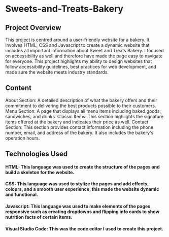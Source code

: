 # Sweets-and-Treats-Bakery
## Project Overview ##
This project is centred around a user-friendly website for a bakery. It involves HTML, CSS and Javascript to create a dynamic website that includes all important information about Sweet and Treats Bakery. I focused on accessibility as well and therefore have made the page easy to navigate for everyone. This project highlights my ability to design websites that follow accessibility guidelines, best practices for web development, and made sure the website meets industry standards.

## Content ##
About Section: A detailed description of what the bakery offers and their commitment to delivering the best products possible to their customers.
Menu Section: A page that displays all menu items including baked goods, sandwiches, and drinks.
Classic Items: This section highlights the signature items offered at the bakery and indicates their price as well.
Contact Section: This section provides contact information including the phone number, email, and address of the bakery. It also includes the bakery's operation hours.


## Technologies Used ##
#### HTML: This language was used to create the structure of the pages and build a skeleton for the website.
#### CSS: This language was used to stylize the pages and add effects, colours, and a smooth user experience, this made the website dynamic and functional.
#### Javascript: This language was used to make elements of the pages responsive such as creating dropdowns and flipping info cards to show nutrition facts of certain items.
#### Visual Studio Code: This was the code editor I used to create this project.
